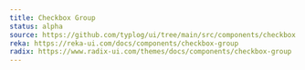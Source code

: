 ```yaml
---
title: Checkbox Group
status: alpha
source: https://github.com/typlog/ui/tree/main/src/components/checkbox
reka: https://reka-ui.com/docs/components/checkbox-group
radix: https://www.radix-ui.com/themes/docs/components/checkbox-group
---
```


<Example name="checkbox-group/Overview.vue" />
